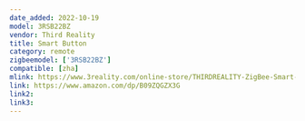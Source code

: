 ```yaml
---
date_added: 2022-10-19
model: 3RSB22BZ
vendor: Third Reality 
title: Smart Button
category: remote
zigbeemodel: ['3RSB22BZ']
compatible: [zha]
mlink: https://www.3reality.com/online-store/THIRDREALITY-ZigBee-Smart-Button-3-Way-Remote-Control-Require-Zigbee-hub-Compatible-With-SmartThings-Hubitat-HA-Third-Reality-Hub-Battery-Included-p471361166
link: https://www.amazon.com/dp/B09ZQGZX3G
link2: 
link3: 
---
```


